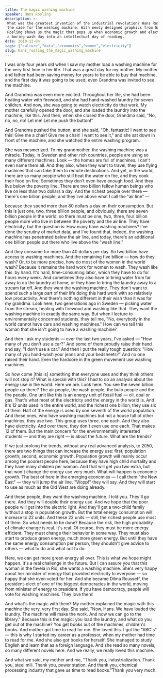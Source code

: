 ```yaml
---
title: The magic washing machine
speaker: Hans Rosling
description: >-
 What was the greatest invention of the industrial revolution? Hans Rosling makes
 the case for the washing machine. With newly designed graphics from Gapminder,
 Rosling shows us the magic that pops up when economic growth and electricity turn
 a boring wash day into an intellectual day of reading.
date: 2010-12-04
tags: ["culture","data","economics","women","electricity"]
slug: hans_rosling_the_magic_washing_machine
---
```


I was only four years old when I saw my mother load a washing machine for the very first
time in her life. That was a great day for my mother. My mother and father had been saving
money for years to be able to buy that machine, and the first day it was going to be used,
even Grandma was invited to see the machine.

And Grandma was even more excited. Throughout her life, she had been heating water with
firewood, and she had hand-washed laundry for seven children. And now, she was going to
watch electricity do that work. My mother carefully opened the door, and she loaded the
laundry into the machine, like this. And then, when she closed the door, Grandma said,
"No, no, no, no! Let me! Let me push the button!"

And Grandma pushed the button, and she said, "Oh, fantastic! I want to see this! Give me a
chair! Give me a chair! I want to see it," and she sat down in front of the machine, and
she watched the entire washing program.

She was mesmerized. To my grandmother, the washing machine was a miracle. Today, in Sweden
and other rich countries, people are using so many different machines. Look — the homes
are full of machines. I can't even name them all. And they also, when they want to travel,
they use flying machines that can take them to remote destinations. And yet, in the world,
there are so many people who still heat the water on fire, and they cook their food on
fire. Sometimes they don't even have enough food. And they live below the poverty line.
There are two billion fellow human beings who live on less than two dollars a day. And the
richest people over there — there's one billion people, and they live above what I call
the "air line" —

because they spend more than 80 dollars a day on their consumption. But this is just one,
two, three billion people, and obviously, there are seven billion people in the world, so
there must be one, two, three, four billion people more who live in between the poverty
and the air line. They have electricity, but the question is: How many have washing
machines? I've done the scrutiny of market data, and I've found that, indeed, the washing
machine has penetrated below the air line, and today, there's an additional one billion
people out there who live above the "wash line."

And they consume for more than 40 dollars per day. So two billion have access to washing
machines. And the remaining five billion — how do they wash? Or, to be more precise, how do
most of the women in the world wash? Because it remains the hard work for women to wash.
They wash like this: by hand. It's hard, time-consuming labor, which they have to do for
hours every week. And sometimes they also have to bring water from far away to do the
laundry at home, or they have to bring the laundry away to a stream far off. And they want
the washing machine. They don't want to spend such a large part of their life doing this
hard work with so relatively low productivity. And there's nothing different in their wish
than it was for my grandma. Look here, two generations ago in Sweden — picking water from
the stream, heating with firewood and washing like that. They want the washing machine in
exactly the same way. But when I lecture to environmentally concerned students, they tell
me, "No, everybody in the world cannot have cars and washing machines." How can we tell
this woman that she isn't going to have a washing machine?

And then I ask my students — over the last two years, I've asked — "How many of you don't
use a car?" And some of them proudly raise their hand and say, "I don't use a car." And
then I put the really tough question: "How many of you hand-wash your jeans and your
bedsheets?" And no one raised their hand. Even the hardcore in the green movement use
washing machines.

So how come [this is] something that everyone uses and they think others will not stop it?
What is special with this? I had to do an analysis about the energy use in the world. Here
we are. Look here. You see the seven billion people up there? The air people, the wash
people, the bulb people and the fire people. One unit like this is an energy unit of
fossil fuel — oil, coal or gas. That's what most of the electricity and the energy in the
world is. And it's 12 units used in the entire world, and the richest one billion, they
use six of them. Half of the energy is used by one seventh of the world population. And
these ones, who have washing machines but not a house full of other machines, they use
two. This group uses three, one each. And they also have electricity. And over there, they
don't even use one each. That makes 12 of them. But the main concern for the
environmentally interested students — and they are right — is about the future. What are
the trends?

If we just prolong the trends, without any real advanced analysis, to 2050, there are two
things that can increase the energy use: first, population growth; second, economic
growth. Population growth will mainly occur among the poorest people here, because they
have high child mortality and they have many children per woman. And that will get you two
extra, but that won't change the energy use very much. What will happen is economic growth.
The best of here in the emerging economies — I call them "the New East" — they will jump
the air line. "Wopp!" they will say. And they will start to use as much as the Old West
are doing already.

And these people, they want the washing machine. I told you. They'll go there. And they
will double their energy use. And we hope that the poor people will get into the electric
light. And they'll get a two-child family without a stop in population growth. But the
total energy consumption will increase to 22 units. And these 22 units — still, the
richest people use most of them. So what needs to be done? Because the risk, the high
probability of climate change is real. It's real. Of course, they must be more energy
efficient. They must change their behavior in some way. They must also start to produce
green energy, much more green energy. But until they have the same energy consumption per
person, they shouldn't give advice to others — what to do and what not to
do.

Here, we can get more green energy all over. This is what we hope might happen. It's a real
challenge in the future. But I can assure you that this woman in the favela in Rio, she
wants a washing machine. She's very happy about her minister of energy that provided
electricity to everyone — so happy that she even voted for her. And she became Dilma
Rousseff, the president-elect of one of the biggest democracies in the world, moving from
minister of energy to president. If you have democracy, people will vote for washing
machines. They love them!

And what's the magic with them? My mother explained the magic with this machine the very,
very first day. She said, "Now, Hans. We have loaded the laundry. The machine will make
the work. And now we can go to the library." Because this is the magic: you load the
laundry, and what do you get out of the machine? You get books out of the machines,
children's books. And mother got time to read for me. She loved this. I got the "ABC's" —
this is why I started my career as a professor, when my mother had time to read for me.
And she also got books for herself. She managed to study English and learn that as a
foreign language. And she read so many novels, so many different novels here. And we
really, we really loved this machine.

And what we said, my mother and me, "Thank you, industrialization. Thank you, steel mill.
Thank you, power station. And thank you, chemical processing industry that gave us time to
read books."Thank you very much.

<!--
ad_duration=3.33
event="TEDWomen 2010"
external_start_time=0
intro_duration=11.82
is_subtitle_required="False"
is_talk_featured="True"
language="en"
language_swap="False"
native_language="en"
number_of_related_talks=6
number_of_speakers=1
number_of_subtitled_videos=45
number_of_tags=5
number_of_talk_download_languages=48
number_of_talk_more_resources=0
number_of_talk_recommendations=0
number_of_talks_take_actions=0
post_ad_duration=0.83
published_timestamp="2011-03-21 13:33:00"
recording_date="2010-12-04"
speaker_description="Global health expert; data visionary"
speaker_id=90
speaker_is_published=1
speaker_name="Hans Rosling"
speaker_what_others_say="Rosling believes that making information more accessible has the potential to change the quality of the information itself."
talk_name="The magic washing machine"
talks_tags=["culture","data","economics","women","electricity"]
url_audio="https://download.ted.com/talks/HansRosling_2010W.mp3?apikey=acme-roadrunner"
url_photo_speaker="https://pe.tedcdn.com/images/ted/2bd4d0cfff0c3a3306650768c2f988e154db7042_254x191.jpg"
url_photo_talk="https://pe.tedcdn.com/images/ted/e04383eb4f6dd1c59dce3d7dcb6a8831b2f6d9e0_800x600.jpg"
url_webpage="https://www.ted.com/talks/hans_rosling_the_magic_washing_machine"
video_type_name="TED Stage Talk"
-->